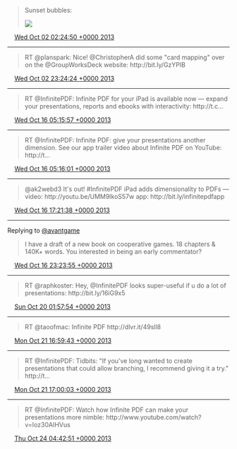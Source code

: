 > Sunset bubbles: 
> 
> ![](../../media/385228851317440512-BVibmVqCcAAAyvc.jpg)

<img src="../../media/tweet.ico" width="12" /> [Wed Oct 02 02:24:50 +0000 2013](https://twitter.com/ChristopherA/status/385228851317440512)

----

> RT @planspark: Nice\! @ChristopherA did some "card mapping" over on the @GroupWorksDeck website: http://bit\.ly/GzYPlB

<img src="../../media/tweet.ico" width="12" /> [Wed Oct 02 23:24:24 +0000 2013](https://twitter.com/ChristopherA/status/385545835582197761)

----

> RT @InfinitePDF: Infinite PDF for your iPad is available now — expand your presentations, reports and ebooks with interactivity: http://t\.c…

<img src="../../media/tweet.ico" width="12" /> [Wed Oct 16 05:15:57 +0000 2013](https://twitter.com/ChristopherA/status/390345347202969600)

----

> RT @InfinitePDF: Infinite PDF: give your presentations another dimension\. See our app trailer video about Infinite PDF on YouTube: http://t…

<img src="../../media/tweet.ico" width="12" /> [Wed Oct 16 05:16:01 +0000 2013](https://twitter.com/ChristopherA/status/390345363829170176)

----

> @ak2webd3 It's out\! \#InfinitePDF iPad adds dimensionality to PDFs — video: http://youtu\.be/UMM9lkoS57w app: http://bit\.ly/infinitepdfapp

<img src="../../media/tweet.ico" width="12" /> [Wed Oct 16 17:21:38 +0000 2013](https://twitter.com/ChristopherA/status/390527968700690432)

----

Replying to [@avantgame](https://twitter.com/avantgame/status/390617916120367105)

> I have a draft of a new book on cooperative games\. 18 chapters &amp; 140K\+ words\. You interested in being an early commentator?

<img src="../../media/tweet.ico" width="12" /> [Wed Oct 16 23:23:55 +0000 2013](https://twitter.com/ChristopherA/status/390619141683437569)

----

> RT @raphkoster: Hey, @InfinitePDF looks super\-useful if u do a lot of presentations: http://bit\.ly/16iG9x5

<img src="../../media/tweet.ico" width="12" /> [Sun Oct 20 01:57:54 +0000 2013](https://twitter.com/ChristopherA/status/391745057037897728)

----

> RT @taoofmac: Infinite PDF http://dlvr\.it/49sll8

<img src="../../media/tweet.ico" width="12" /> [Mon Oct 21 16:59:43 +0000 2013](https://twitter.com/ChristopherA/status/392334394620268544)

----

> RT @InfinitePDF: Tidbits: "If you’ve long wanted to create presentations that could allow branching, I recommend giving it a try\." http://t…

<img src="../../media/tweet.ico" width="12" /> [Mon Oct 21 17:00:03 +0000 2013](https://twitter.com/ChristopherA/status/392334476807634945)

----

> RT @InfinitePDF: Watch how Infinite PDF can make your presentations more nimble: http://www\.youtube\.com/watch?v\=Ioz30AIHVus

<img src="../../media/tweet.ico" width="12" /> [Thu Oct 24 04:42:51 +0000 2013](https://twitter.com/ChristopherA/status/393236118658768897)